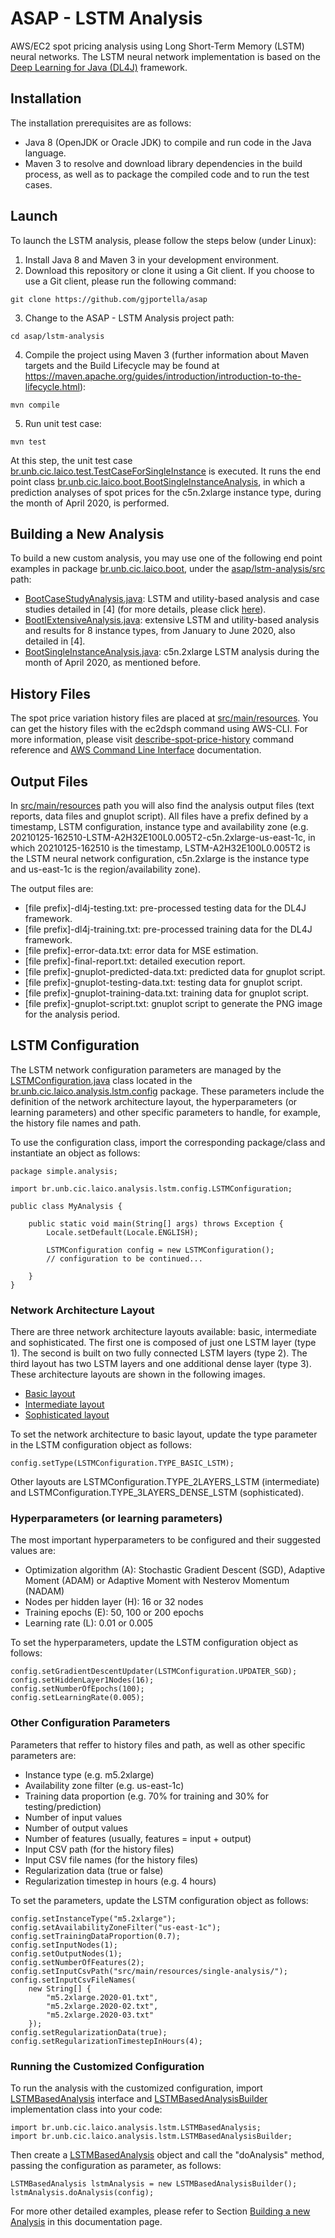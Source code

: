 # ASAP - LSTM Analysis

AWS/EC2 spot pricing analysis using Long Short-Term Memory (LSTM) neural networks.
The LSTM neural network implementation is based on the [Deep Learning for Java (DL4J)](https://deeplearning4j.org/) framework.

## Installation

The installation prerequisites are as follows:

* Java 8 (OpenJDK or Oracle JDK) to compile and run code in the Java language.
* Maven 3 to resolve and download library dependencies in the build process, as well as to package the compiled code and to run the test cases.

## Launch

To launch the LSTM analysis, please follow the steps below (under Linux):

1. Install Java 8 and Maven 3 in your development environment.
2. Download this repository or clone it using a Git client. If you choose to use a Git client, please run the following command:
```
git clone https://github.com/gjportella/asap
```

3. Change to the ASAP - LSTM Analysis project path:
```
cd asap/lstm-analysis
```

4. Compile the project using Maven 3 (further information about Maven targets and the Build Lifecycle may be found at https://maven.apache.org/guides/introduction/introduction-to-the-lifecycle.html):
```
mvn compile
```

5. Run unit test case:
```
mvn test
```

At this step, the unit test case [br.unb.cic.laico.test.TestCaseForSingleInstance](./src/test/java/br/unb/cic/laico/test/TestCaseForSingleInstance.java) is executed. It runs the end point class [br.unb.cic.laico.boot.BootSingleInstanceAnalysis](./src/main/java/br/unb/cic/laico/boot/BootSingleInstanceAnalysis.java), in which a prediction analyses of spot prices for the c5n.2xlarge instance type, during the month of April 2020, is performed.

## Building a New Analysis

To build a new custom analysis, you may use one of the following end point examples in package [br.unb.cic.laico.boot](./src/main/java/br/unb/cic/laico/boot), under the [asap/lstm-analysis/src](./src) path:

* [BootCaseStudyAnalysis.java](./src/main/java/br/unb/cic/laico/boot/BootCaseStudyAnalysis.java): LSTM and utility-based analysis and case studies detailed in \[4\] (for more details, please click [here](https://github.com/gjportella/asap)).
* [BootIExtensiveAnalysis.java](./src/main/java/br/unb/cic/laico/boot/BootIExtensiveAnalysis.java): extensive LSTM and utility-based analysis and results for 8 instance types, from January to June 2020, also detailed in \[4\].
* [BootSingleInstanceAnalysis.java](./src/main/java/br/unb/cic/laico/boot/BootSingleInstanceAnalysis.java): c5n.2xlarge LSTM analysis during the month of April 2020, as mentioned before.

## History Files

The spot price variation history files are placed at [src/main/resources](./src/main/resources). You can get the history files with the ec2dsph command using AWS-CLI. For more information, please visit [describe-spot-price-history](http://docs.aws.amazon.com/cli/latest/reference/ec2/describe-spot-price-history.html) command reference and [AWS Command Line Interface](http://docs.aws.amazon.com/cli/latest/userguide/tutorial-ec2-ubuntu.html) documentation.

## Output Files

In [src/main/resources](./src/main/resources) path you will also find the analysis output files (text reports, data files and gnuplot script). All files have a prefix defined by a timestamp, LSTM configuration, instance type and availability zone (e.g. 20210125-162510-LSTM-A2H32E100L0.005T2-c5n.2xlarge-us-east-1c, in which 20210125-162510 is the timestamp, LSTM-A2H32E100L0.005T2 is the LSTM neural network configuration, c5n.2xlarge is the instance type and us-east-1c is the region/availability zone).

The output files are:

* \[file prefix\]-dl4j-testing.txt: pre-processed testing data for the DL4J framework.
* \[file prefix\]-dl4j-training.txt: pre-processed training data for the DL4J framework.
* \[file prefix\]-error-data.txt: error data for MSE estimation.
* \[file prefix\]-final-report.txt: detailed execution report.
* \[file prefix\]-gnuplot-predicted-data.txt: predicted data for gnuplot script.
* \[file prefix\]-gnuplot-testing-data.txt: testing data for gnuplot script.
* \[file prefix\]-gnuplot-training-data.txt: training data for gnuplot script.
* \[file prefix\]-gnuplot-script.txt: gnuplot script to generate the PNG image for the analysis period.

## LSTM Configuration

The LSTM network configuration parameters are managed by the [LSTMConfiguration.java](./src/main/java/br/unb/cic/laico/analysis/lstm/config/LSTMConfiguration.java) class located in the [br.unb.cic.laico.analysis.lstm.config](./src/main/java/br/unb/cic/laico/analysis/lstm/config) package. These parameters include the definition of the network architecture layout, the hyperparameters (or learning parameters) and other specific parameters to handle, for example, the history file names and path.

To use the configuration class, import the corresponding package/class and instantiate an object as follows:

```
package simple.analysis;

import br.unb.cic.laico.analysis.lstm.config.LSTMConfiguration;

public class MyAnalysis {

	public static void main(String[] args) throws Exception {
		Locale.setDefault(Locale.ENGLISH);

		LSTMConfiguration config = new LSTMConfiguration();
		// configuration to be continued...

	}
}
```

### Network Architecture Layout

There are three network architecture layouts available: basic, intermediate and sophisticated. The first one is composed of just one LSTM layer (type 1). The second is built on two fully connected LSTM layers (type 2). The third layout has two LSTM layers and one additional dense layer (type 3). These architecture layouts are shown in the following images.

* [Basic layout](../images/basic_layout.png?raw=true)
* [Intermediate layout](../images/intermediate_layout.png?raw=true)
* [Sophisticated layout](../images/sophisticated_layout.png?raw=true)

To set the network architecture to basic layout, update the type parameter in the LSTM configuration object as follows:

```
config.setType(LSTMConfiguration.TYPE_BASIC_LSTM);
```

Other layouts are LSTMConfiguration.TYPE_2LAYERS_LSTM (intermediate) and LSTMConfiguration.TYPE_3LAYERS_DENSE_LSTM (sophisticated).

### Hyperparameters (or learning parameters)

The most important hyperparameters to be configured and their suggested values are:

* Optimization algorithm (A): Stochastic Gradient Descent (SGD), Adaptive Moment (ADAM) or Adaptive Moment with Nesterov Momentum (NADAM)
* Nodes per hidden layer (H): 16 or 32 nodes
* Training epochs (E): 50, 100 or 200 epochs
* Learning rate (L): 0.01 or 0.005

To set the hyperparameters, update the LSTM configuration object as follows:

```
config.setGradientDescentUpdater(LSTMConfiguration.UPDATER_SGD);
config.setHiddenLayer1Nodes(16);
config.setNumberOfEpochs(100);
config.setLearningRate(0.005);
```

### Other Configuration Parameters

Parameters that reffer to history files and path, as well as other specific parameters are:

* Instance type (e.g. m5.2xlarge)
* Availability zone filter (e.g. us-east-1c)
* Training data proportion (e.g. 70% for training and 30% for testing/prediction)
* Number of input values
* Number of output values
* Number of features (usually, features = input + output)
* Input CSV path (for the history files)
* Input CSV file names (for the history files)
* Regularization data (true or false)
* Regularization timestep in hours (e.g. 4 hours)

To set the parameters, update the LSTM configuration object as follows:

```
config.setInstanceType("m5.2xlarge");
config.setAvailabilityZoneFilter("us-east-1c");
config.setTrainingDataProportion(0.7);
config.setInputNodes(1);
config.setOutputNodes(1);
config.setNumberOfFeatures(2);
config.setInputCsvPath("src/main/resources/single-analysis/");
config.setInputCsvFileNames(
	new String[] {
		"m5.2xlarge.2020-01.txt",
		"m5.2xlarge.2020-02.txt",
		"m5.2xlarge.2020-03.txt"
	});
config.setRegularizationData(true);
config.setRegularizationTimestepInHours(4);
```

### Running the Customized Configuration

To run the analysis with the customized configuration, import [LSTMBasedAnalysis](./src/main/java/br/unb/cic/laico/analysis/lstm/LSTMBasedAnalysis.java) interface and [LSTMBasedAnalysisBuilder](./src/main/java/br/unb/cic/laico/analysis/lstm/LSTMBasedAnalysisBuilder.java) implementation class into your code:

```
import br.unb.cic.laico.analysis.lstm.LSTMBasedAnalysis;
import br.unb.cic.laico.analysis.lstm.LSTMBasedAnalysisBuilder;
```

Then create a [LSTMBasedAnalysis](./src/main/java/br/unb/cic/laico/analysis/lstm/LSTMBasedAnalysis.java) object and call the "doAnalysis" method, passing the configuration as parameter, as follows:

```
LSTMBasedAnalysis lstmAnalysis = new LSTMBasedAnalysisBuilder();
lstmAnalysis.doAnalysis(config);
```

For more other detailed examples, please refer to Section [Building a new Analysis](#building-a-new-analysis) in this documentation page.
